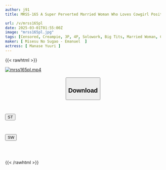 ```yaml
---
author: j91
title: MRSS-165 A Super Perverted Married Woman Who Loves Cowgirl Position Is Going To Cum Hard With Her Sex Friend Today As Well!! Yuri Aise

url: /v/mrss165pl
date: 2025-03-01T01:55:00Z
image: "mrss165pl.jpg"
tags: [Censored, Creampie, 3P, 4P, Solowork, Big Tits, Married Woman, Cowgirl	]
maker: [ Misesu No Sugao - Emanuel  ]
actress: [ Manase Yuuri ]
---
```



{{< rawhtml >}}

<div class="video" data-videoid="klZoL1zOxYH9lb">
    <a href="javascript:;">
        <img src="/v/mrss165pl/mrss165pl.jpg" width="WIDTH" height="HEIGHT" alt="mrss165pl.mp4" loading="lazy">
    </a>
</div>

<script type="text/javascript" src="https://j91.asia/asset/on-demand-st.js"></script>

<br>
  <link rel="stylesheet" href="https://j91.asia/asset/bs5.css">
  
  <center>
  <button class="btn btn-primary" type="button" data-bs-toggle="collapse" data-bs-target=".multi-collapse" aria-expanded="false" aria-controls="multiCollapseExample1 multiCollapseExample2"><h2>Download</h2></button></center>
</p>
<div class="row">
  <div class="col">
    <div class="collapse multi-collapse" id="multiCollapseExample1">
      <div class="card card-body">
	      	      <br>
<div class="buttons">  
<p><a href="/v/mrss165pl/st.html" target="_blank"><button class="btn-hover color-3"><i class="fa fa-download"></i> ST</button></a></p></div>
    </div>
  </div>
</div>
  <div class="col">
    <div class="collapse multi-collapse" id="multiCollapseExample2">
      <div class="card card-body">
	      <br>
<div class="buttons">
<p><a href="/v/mrss165pl/sw.html" target="_blank"><button class="btn-hover color-2"><i class="fa fa-download"></i> SW</button></a></p></div>
<br><br>
      </div>
    </div>
  </div>
</div>

{{< /rawhtml >}}
